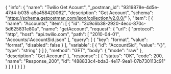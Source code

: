 {
  "info": {
    "name": "Twilio Get Acount",
    "_postman_id": "9319878e-4d5e-47d4-b035-a5a458420062",
    "description": "Get Account",
    "schema": "https://schema.getpostman.com/json/collection/v2.0.0/"
  },
  "item": [
    {
      "name": "Accounts",
      "item": [
        {
          "id": "3c9c6b38-2920-4ecc-870c-5d625831e80a",
          "name": "getAccount",
          "request": {
            "url": {
              "protocol": "http",
              "host": "api.twilio.com",
              "path": [
                "2010-04-01",
                "Accounts/:AccountSid.json"
              ],
              "query": [
                {
                  "key": "format",
                  "value": "format",
                  "disabled": false
                }
              ],
              "variable": [
                {
                  "id": "AccountSid",
                  "value": "{}",
                  "type": "string"
                }
              ]
            },
            "method": "GET",
            "body": {
              "mode": "raw"
            },
            "description": "Get Account"
          },
          "response": [
            {
              "status": "OK",
              "code": 200,
              "name": "Response_200",
              "id": "488833c4-bda3-4e17-9ea1-07b730113c91"
            }
          ]
        }
      ]
    }
  ]
}